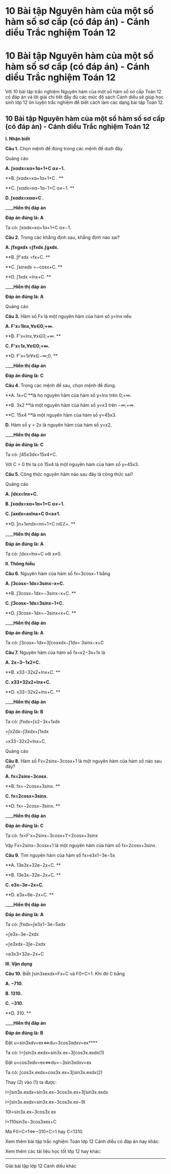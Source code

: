 # 10 Bài tập Nguyên hàm của một số hàm số sơ cấp (có đáp án) - Cánh diều Trắc nghiệm Toán 12

# 10 Bài tập Nguyên hàm của một số hàm số sơ cấp (có đáp án) - Cánh diều Trắc nghiệm Toán 12

Với 10 bài tập trắc nghiệm Nguyên hàm của một số hàm số sơ cấp Toán 12 có đáp án và lời giải chi tiết đầy đủ các mức độ sách Cánh diều sẽ giúp học sinh lớp 12 ôn luyện trắc nghiệm để biết cách làm các dạng bài tập Toán 12.

## 10 Bài tập Nguyên hàm của một số hàm số sơ cấp (có đáp án) - Cánh diều Trắc nghiệm Toán 12

**I. Nhận biết**

**Câu 1.** Chọn mệnh đề đúng trong các mệnh đề dưới đây.

Quảng cáo

**A. ∫xαdx=xα+1α+1+C α≠−1.**

**B. ∫xαdx=xα+1α+1+C . **

**C. ∫xαdx=xα−1α−1+C α≠−1. **

**D. ∫xαdx=xαα+C .**

____**Hiển thị đáp án**

**Đáp án đúng là: A**

Ta có: ∫xαdx=xα+1α+1+C α≠−1.

**Câu 2.** Trong các khẳng định sau, khẳng định nào sai?

**A. ∫fxgxdx =∫fxdx.∫gxdx.**

**B. ∫f'xdx =fx+C. **

**C. ∫sinxdx =−cosx+C. **

**D. ∫1xdx =lnx+C. **

____**Hiển thị đáp án**

**Đáp án đúng là: A**

Quảng cáo

**Câu 3.** Hàm số Fx là một nguyên hàm của hàm số y=lnx nếu

**A. F'x=1lnx,∀x∈0;+∞.**

**B. F'x=lnx,∀x∈0;+∞. **

**C. F'x=1x,∀x∈0;+∞.**

**D. F'x=1x∀x∈−∞;0. **

____**Hiển thị đáp án**

**Đáp án đúng là: C**

**Câu 4.** Trong các mệnh đề sau, chọn mệnh đề đúng.

**A. 1x+C **là họ nguyên hàm của hàm số y=lnx trên 0;+∞.

**B. 3x2 **là một nguyên hàm của hàm số y=x3 trên −∞;+∞.

**C. 15x4 **là một nguyên hàm của hàm số y=45x3.

**D.** Hàm số y = 2x là nguyên hàm của hàm số y=x2.

____**Hiển thị đáp án**

**Đáp án đúng là: C**

Ta có: ∫45x3dx=15x4+C.

Với C = 0 thì ta có 15x4 là một nguyên hàm của hàm số y=45x3.

**Câu 5.** Công thức nguyên hàm nào sau đây là công thức sai?

Quảng cáo

**A. ∫dxx=lnx+C.**

**B. ∫xαdx=xα+1α+1+C α≠−1.**

**C. ∫axdx=axlna+C 0<a≠1.**

**D. ∫n+1xndx=nn+1+C n∈ℤ+. **

____**Hiển thị đáp án**

**Đáp án đúng là: A**

Ta có: ∫dxx=lnx+C với x≠0.

**II. Thông hiểu**

**Câu 6.** Nguyên hàm của hàm số fx=3cosx−1 bằng

**A. ∫3cosx−1dx=3sinx−x+C.**

**B. ∫3cosx−1dx=−3sinx−x+C. **

**C. ∫3cosx−1dx=3sinx−1+C.**

**D. ∫3cosx−1dx=−3sinx+x+C. **

____**Hiển thị đáp án**

**Đáp án đúng là: A**

Ta có: ∫3cosx−1dx=3∫cosxdx−∫1dx= 3sinx−x+C

**Câu 7.** Nguyên hàm của hàm số fx=x2−3x+1x là

**A. 2x−3−1x2+C.**

**B. x33−32x2+lnx+C. **

**C. x33+32x2+lnx+C.**

**D. x33−32x2+lnx+C. **

____**Hiển thị đáp án**

**Đáp án đúng là: B**

Ta có: ∫fxdx=∫x2−3x+1xdx

=∫x2dx−∫3xdx+∫1xdx

=x33−32x2+lnx+C.

Quảng cáo

**Câu 8.** Hàm số Fx=2sinx−3cosx+1 là một nguyên hàm của hàm số nào sau đây?

**A. fx=2sinx−3cosx.**

**B. fx=−2cosx+3sinx. **

**C. fx=2cosx+3sinx.**

**D. fx=−2cosx−3sinx. **

____**Hiển thị đáp án**

**Đáp án đúng là: C**

Ta có: fx=F'x=2sinx−3cosx+1'=2cosx+3sinx

Vậy Fx=2sinx−3cosx+1 là một nguyên hàm của hàm số fx=2cosx+3sinx.

**Câu 9.** Tìm nguyên hàm của hàm số fx=e3x1−3e−5x

**A. 13e3x+32e−2x+C. **

**B. 13e3x−32e−2x+C. **

**C. e3x−3e−2x+C.**

**D. e3x+6e−2x+C. **

____**Hiển thị đáp án**

**Đáp án đúng là: A**

Ta có: ∫fxdx=∫e3x1−3e−5xdx

=∫e3x−3e−2xdx

=∫e3xdx−3∫e−2xdx

=e3x3+32e−2x+C

**III. Vận dụng**

**Câu 10.** Biết ∫sin3xexdx=Fx+C và F0+C=1. Khi đó C bằng

**A. −710.**

**B. 1310.**

**C. −310.**

**D. 310. **

____**Hiển thị đáp án**

**Đáp án đúng là: B**

Đặt u=sin3xdv=ex⇔du=3cos3xdxv=ex****

Ta có: I=∫sin3x.exdx=sin3x.ex−3∫cos3x.exdx(1)

Đặt u=cos3xdv=ex⇔du=−3sin3xdxv=ex

Ta có: ∫cos3x.exdx=cos3x.ex+3∫sin3x.exdx(2)

Thay (2) vào (1) ta được:

I=∫sin3x.exdx=sin3x.ex−3cos3x.ex+3∫sin3x.exdx

I=∫sin3x.exdx=sin3x.ex−3cos3x.ex−9I

10I=sin3x.ex−3cos3x.ex

I=110sin3x−3cos3xex+C

Mà F0+C=1⇔−310+C=1 hay C=1310.

Xem thêm bài tập trắc nghiệm Toán lớp 12 Cánh diều có đáp án hay khác:

Xem thêm các tài liệu học tốt lớp 12 hay khác:

* * *

Giải bài tập lớp 12 Cánh diều khác
